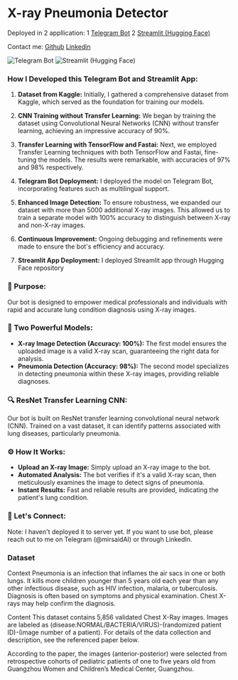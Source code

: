 # X-ray Pneumonia Detector

Deployed in 2 appllication:
1 [Telegram Bot](https://t.me/xray_pneumonia_bot)
2 [Streamlit (Hugging Face)](https://huggingface.co/spaces/mirsaid5455/X-ray-Pneumonia-Detector)

Contact me:
[Github](https://github.com/mirsaidl)
[Linkedin](https://www.linkedin.com/feed/update/urn:li:activity:7178428435713650690/)


![Telegram Bot](Screen_Recording_20240327_005417_Telegram.gif)
![Streamlit (Hugging Face)](video_2024-03-29_07-10-38.gif)


###
### **How I Developed this Telegram Bot and Streamlit App:**

1. **Dataset from Kaggle:** Initially, I gathered a comprehensive dataset from Kaggle, which served as the foundation for training our models.

2. **CNN Training without Transfer Learning:** We began by training the dataset using Convolutional Neural Networks (CNN) without transfer learning, achieving an impressive accuracy of 90%.

3. **Transfer Learning with TensorFlow and Fastai:** Next, we employed Transfer Learning techniques with both TensorFlow and Fastai, fine-tuning the models. The results were remarkable, with accuracies of 97% and 98% respectively.

4. **Telegram Bot Deployment:** I deployed the model on Telegram Bot, incorporating features such as multilingual support.

5. **Enhanced Image Detection:** To ensure robustness, we expanded our dataset with more than 5000 additional X-ray images. This allowed us to train a separate model with 100% accuracy to distinguish between X-ray and non-X-ray images.

6. **Continuous Improvement:** Ongoing debugging and refinements were made to ensure the bot's efficiency and accuracy.

7. **Streamlit App Deployment:** I deployed Streamlit app through Hugging Face repository


### **🌟 Purpose:**
Our bot is designed to empower medical professionals and individuals with rapid and accurate lung condition diagnosis using X-ray images.

### **🧠 Two Powerful Models:**
- **X-ray Image Detection (Accuracy: 100%):** The first model ensures the uploaded image is a valid X-ray scan, guaranteeing the right data for analysis.
- **Pneumonia Detection (Accuracy: 98%):** The second model specializes in detecting pneumonia within these X-ray images, providing reliable diagnoses.

### **🔍 ResNet Transfer Learning CNN:**
Our bot is built on ResNet transfer learning convolutional neural network (CNN). Trained on a vast dataset, it can identify patterns associated with lung diseases, particularly pneumonia.

### **⚙️ How It Works:**
- **Upload an X-ray Image:** Simply upload an X-ray image to the bot.
- **Automated Analysis:** The bot verifies if it's a valid X-ray scan, then meticulously examines the image to detect signs of pneumonia.
- **Instant Results:** Fast and reliable results are provided, indicating the patient's lung condition.


### **🚀 Let's Connect:**
Note: I haven't deployed it to server yet. If you want to use bot, please reach out to me on Telegram (@mirsaidAI) or through LinkedIn.

### Dataset
Context
Pneumonia is an infection that inflames the air sacs in one or both lungs. It kills more children younger than 5 years old each year than any other infectious disease, such as HIV infection, malaria, or tuberculosis. Diagnosis is often based on symptoms and physical examination. Chest X-rays may help confirm the diagnosis.

Content
This dataset contains 5,856 validated Chest X-Ray images. Images are labeled as (disease:NORMAL/BACTERIA/VIRUS)-(randomized patient ID)-(image number of a patient). For details of the data collection and description, see the referenced paper below.

According to the paper, the images (anterior-posterior) were selected from retrospective cohorts of pediatric patients of one to five years old from Guangzhou Women and Children’s Medical Center, Guangzhou.
